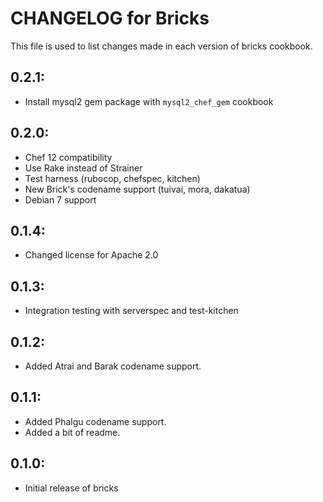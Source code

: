 # CHANGELOG for Bricks

This file is used to list changes made in each version of bricks cookbook.

## 0.2.1:

* Install mysql2 gem package with `mysql2_chef_gem` cookbook

## 0.2.0:

* Chef 12 compatibility
* Use Rake instead of Strainer
* Test harness (rubocop, chefspec, kitchen)
* New Brick's codename support (tuivai, mora, dakatua)
* Debian 7 support

## 0.1.4:

* Changed license for Apache 2.0

## 0.1.3:

* Integration testing with serverspec and test-kitchen

## 0.1.2:

* Added Atrai and Barak codename support.

## 0.1.1:

* Added Phalgu codename support.
* Added a bit of readme.

## 0.1.0:

* Initial release of bricks
